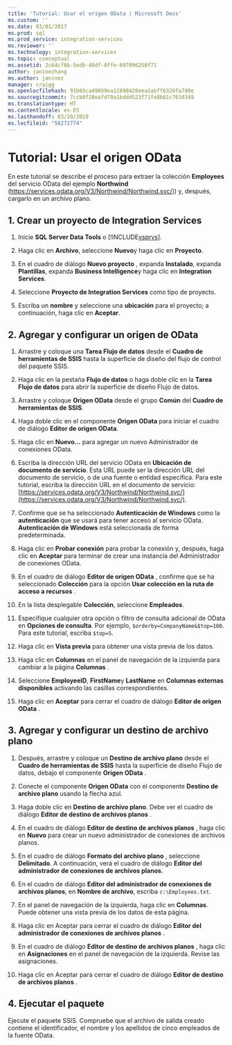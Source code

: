```yaml
---
title: 'Tutorial: Usar el origen OData | Microsoft Docs'
ms.custom: ''
ms.date: 03/01/2017
ms.prod: sql
ms.prod_service: integration-services
ms.reviewer: ''
ms.technology: integration-services
ms.topic: conceptual
ms.assetid: 2c64cf8b-5edb-48df-8ffe-697096258f71
author: janinezhang
ms.author: janinez
manager: craigg
ms.openlocfilehash: 91b03ca49059ea12898420eea2abff6326fa7d0e
ms.sourcegitcommit: 7ccb8f28eafd79a1bddd523f71fe8b61c7634349
ms.translationtype: HT
ms.contentlocale: es-ES
ms.lasthandoff: 03/20/2019
ms.locfileid: "58272774"
---
```

# <a name="tutorial-using-the-odata-source"></a>Tutorial: Usar el origen OData
  En este tutorial se describe el proceso para extraer la colección **Employees** del servicio OData del ejemplo **Northwind** (https://services.odata.org/V3/Northwind/Northwind.svc/)) y, después, cargarlo en un archivo plano.  
  
## <a name="1-create-an-integration-services-project"></a>1. Crear un proyecto de Integration Services  
  
1.  Inicie **SQL Server Data Tools** o [!INCLUDE[vsprvs](../../includes/vsprvs-md.md)].  
  
2.  Haga clic en **Archivo**, seleccione **Nuevo**y haga clic en **Proyecto**.  
  
3.  En el cuadro de diálogo **Nuevo proyecto** , expanda **Instalado**, expanda **Plantillas**, expanda **Business Intelligence**y haga clic en **Integration Services**.  
  
4.  Seleccione **Proyecto de Integration Services** como tipo de proyecto.  
  
5.  Escriba un **nombre** y seleccione una **ubicación** para el proyecto; a continuación, haga clic en **Aceptar**.  
  
## <a name="2-add-and-configure-an-odata-source"></a>2. Agregar y configurar un origen de OData 
  
1.  Arrastre y coloque una **Tarea Flujo de datos** desde el **Cuadro de herramientas de SSIS** hasta la superficie de diseño del flujo de control del paquete SSIS.  
  
2.  Haga clic en la pestaña **Flujo de datos** o haga doble clic en la **Tarea Flujo de datos** para abrir la superficie de diseño Flujo de datos.  
  
3.  Arrastre y coloque **Origen OData** desde el grupo **Común** del **Cuadro de herramientas de SSIS**.
  
4.  Haga doble clic en el componente **Origen OData** para iniciar el cuadro de diálogo **Editor de origen OData**.  
  
5.  Haga clic en **Nuevo…** para agregar un nuevo Administrador de conexiones OData.  
  
6.  Escriba la dirección URL del servicio OData en **Ubicación de documento de servicio**. Esta URL puede ser la dirección URL del documento de servicio, o de una fuente o entidad específica. Para este tutorial, escriba la dirección URL en el documento de servicio: [https://services.odata.org/V3/Northwind/Northwind.svc/](https://services.odata.org/V3/Northwind/Northwind.svc/).  
  
7.  Confirme que se ha seleccionado **Autenticación de Windows** como la **autenticación** que se usará para tener acceso al servicio OData. **Autenticación de Windows** está seleccionada de forma predeterminada.  
  
8.  Haga clic en **Probar conexión** para probar la conexión y, después, haga clic en **Aceptar** para terminar de crear una instancia del Administrador de conexiones OData.  
  
9. En el cuadro de diálogo **Editor de origen OData** , confirme que se ha seleccionado **Colección** para la opción **Usar colección en la ruta de acceso a recursos** .  
  
10. En la lista desplegable **Colección**, seleccione **Empleados**.  
  
11. Especifique cualquier otra opción o filtro de consulta adicional de OData en **Opciones de consulta**. Por ejemplo, `$orderby=CompanyName&$top=100`. Para este tutorial, escriba `$top=5`.  
  
12. Haga clic en **Vista previa** para obtener una vista previa de los datos.  
  
13. Haga clic en **Columnas** en el panel de navegación de la izquierda para cambiar a la página **Columnas** .  
  
14. Seleccione **EmployeeID**, **FirstName**y **LastName** en **Columnas externas disponibles** activando las casillas correspondientes.  
  
15. Haga clic en **Aceptar** para cerrar el cuadro de diálogo **Editor de origen OData** .  
  
## <a name="3-add-and-configure-a-flat-file-destination"></a>3. Agregar y configurar un destino de archivo plano
  
1.  Después, arrastre y coloque un **Destino de archivo plano** desde el **Cuadro de herramientas de SSIS** hasta la superficie de diseño Flujo de datos, debajo el componente **Origen OData** .  
  
2.  Conecte el componente **Origen OData** con el componente **Destino de archivo plano** usando la flecha azul.  
  
3.  Haga doble clic en **Destino de archivo plano**. Debe ver el cuadro de diálogo **Editor de destino de archivos planos** .  
  
4.  En el cuadro de diálogo **Editor de destino de archivos planos** , haga clic en **Nuevo** para crear un nuevo administrador de conexiones de archivos planos.  
  
5.  En el cuadro de diálogo **Formato del archivo plano** , seleccione **Delimitado**. A continuación, verá el cuadro de diálogo **Editor del administrador de conexiones de archivos planos**.  
  
6.  En el cuadro de diálogo **Editor del administrador de conexiones de archivos planos**, en **Nombre de archivo**, escriba `c:\Employees.txt`.  
  
7.  En el panel de navegación de la izquierda, haga clic en **Columnas**. Puede obtener una vista previa de los datos de esta página.  
  
8.  Haga clic en Aceptar para cerrar el cuadro de diálogo **Editor del administrador de conexiones de archivos planos** .  
  
9. En el cuadro de diálogo **Editor de destino de archivos planos** , haga clic en **Asignaciones** en el panel de navegación de la izquierda. Revise las asignaciones.  
  
10. Haga clic en Aceptar para cerrar el cuadro de diálogo **Editor de destino de archivos planos** .  

## <a name="4-run-the-package"></a>4. Ejecutar el paquete
Ejecute el paquete SSIS. Compruebe que el archivo de salida creado contiene el identificador, el nombre y los apellidos de cinco empleados de la fuente OData.
  
  
